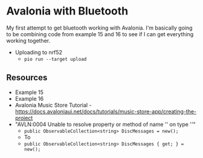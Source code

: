 # Avalonia with Bluetooth

My first attempt to get bluetooth working with Avalonia. I'm basically going to be combining code from example 15 and 16 to see if I can get everything working together.

* Uploading to nrf52
  * `pio run --target upload`

## Resources

* Example 15
* Example 16
* Avalonia Music Store Tutorial - https://docs.avaloniaui.net/docs/tutorials/music-store-app/creating-the-project
* "AVLN:0004	Unable to resolve property or method of name '' on type ''"
  * `public ObservableCollection<string> DiscMessages = new();`
  * To
  * `public ObservableCollection<string> DiscMessages { get; } = new();`
